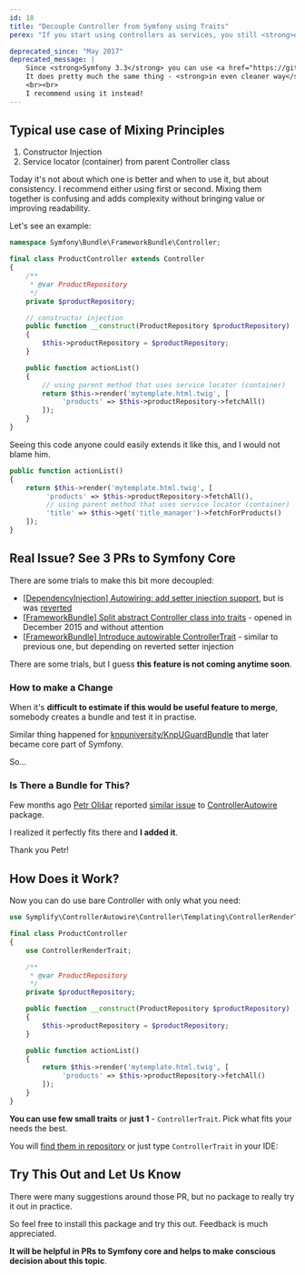 ```yaml
---
id: 18
title: "Decouple Controller from Symfony using Traits"
perex: "If you start using controllers as services, you still <strong>often need helpers methods of Controller from FrameworkBundle</strong>. So your code still depends on service locator and decoupling is not really happening.<br><br>Today I will show you <strong>how to remove the dependency on Controller and keep those fancy methods at the same time</strong>."

deprecated_since: "May 2017"
deprecated_message: |
    Since <strong>Symfony 3.3</strong> you can use <a href="https://github.com/symfony/symfony/pull/22157">AbstractController</a>.
    It does pretty much the same thing - <strong>in even cleaner way</strong> - and it has native support in Symfony.
    <br><br>
    I recommend using it instead!
---
```


## Typical use case of Mixing Principles

1. Constructor Injection
2. Service locator (container) from parent Controller class

Today it's not about which one is better and when to use it, but about consistency. I recommend either using first or second. Mixing them together is confusing and adds complexity without bringing value or improving readability.

Let's see an example:

```php
namespace Symfony\Bundle\FrameworkBundle\Controller;

final class ProductController extends Controller
{
    /**
     * @var ProductRepository
     */
    private $productRepository;

    // constructor injection
    public function __construct(ProductRepository $productRepository)
    {
        $this->productRepository = $productRepository;
    }

    public function actionList()
    {
        // using parent method that uses service locator (container)
        return $this->render('mytemplate.html.twig', [
             'products' => $this->productRepository->fetchAll()
        ]);
    }
}
```

Seeing this code anyone could easily extends it like this, and I would not blame him.

```php
public function actionList()
{
    return $this->render('mytemplate.html.twig', [
         'products' => $this->productRepository->fetchAll(),
         // using parent method that uses service locator (container)
         'title' => $this->get('title_manager')->fetchForProducts()
    ]);
}
```


## Real Issue? See 3 PRs to Symfony Core

There are some trials to make this bit more decoupled:

- [[DependencyInjection] Autowiring: add setter injection support](https://github.com/symfony/symfony/pull/17608), but is was [reverted](https://github.com/symfony/symfony/pull/20384)
- [[FrameworkBundle] Split abstract Controller class into traits](https://github.com/symfony/symfony/pull/16863) - opened in December 2015 and without attention
- [[FrameworkBundle] Introduce autowirable ControllerTrait](https://github.com/symfony/symfony/pull/18193) - similar to previous one, but depending on reverted setter injection

There are some trials, but I guess **this feature is not coming anytime soon**.


### How to make a Change

When it's **difficult to estimate if this would be useful feature to merge**, somebody creates a bundle and test it in practise.

Similar thing happened for [knpuniversity/KnpUGuardBundle](https://github.com/knpuniversity/KnpUGuardBundle) that later became core part of Symfony.

So...

### Is There a Bundle for This?

Few months ago [Petr Olišar](https://twitter.com/PetrOlisar) reported [similar issue](https://github.com/Symplify/Symplify/issues/14) to [ControllerAutowire](https://github.com/Symplify/ControllerAutowire) package.

I realized it perfectly fits there and **I added it**.

Thank you Petr!

## How Does it Work?

Now you can do use bare Controller with only what you need:

```php
use Symplify\ControllerAutowire\Controller\Templating\ControllerRenderTrait;

final class ProductController
{
    use ControllerRenderTrait;

    /**
     * @var ProductRepository
     */
    private $productRepository;

    public function __construct(ProductRepository $productRepository)
    {
        $this->productRepository = $productRepository;
    }

    public function actionList()
    {
        return $this->render('mytemplate.html.twig', [
             'products' => $this->productRepository->fetchAll()
        ]);
    }
}
```

**You can use few small traits** or **just 1** - `ControllerTrait`. Pick what fits your needs the best.

You will [find them in repository](https://github.com/Symplify/ControllerAutowire/tree/master/src/Controller) or just type `ControllerTrait` in your IDE:

## Try This Out and Let Us Know

There were many suggestions around those PR, but no package to really try it out in  practice.

So feel free to install this package and try this out. Feedback is much appreciated.

**It will be helpful in PRs to Symfony core and helps to make conscious decision about this topic**.
